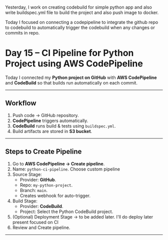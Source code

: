 Yesterday, I work on creating codebuild for simple python app and also write buildspec.yml file to build the project and also push image to docker.

Today I focused on connecting a codepipeline to integrate the github repo to codebuild to automatically trigger the codebuild when any changes or commits in repo.

# Day 15 – CI Pipeline for Python Project using AWS CodePipeline

Today I connected my **Python project on GitHub** with **AWS CodePipeline** and **CodeBuild** so that builds run automatically on each commit.

---

## Workflow
1. Push code → GitHub repository.  
2. **CodePipeline** triggers automatically.  
3. **CodeBuild** runs build & tests using `buildspec.yml`.  
4. Build artifacts are stored in **S3 bucket**.  

---

## Steps to Create Pipeline
1. Go to **AWS CodePipeline → Create pipeline**.  
2. Name: `python-ci-pipeline`.  Choose custom pipeline
3. Source Stage:
   - Provider: **GitHub**.  
   - Repo: `my-python-project`.  
   - Branch: `main`.  
   - Creates webhook for auto-trigger.  
4. Build Stage:
   - Provider: **CodeBuild**.  
   - Project: Select the Python CodeBuild project.  
5. (Optional) Deployment Stage → to be added later.  I'll do deploy later present focused on CI
6. Review and Create pipeline.  

---



